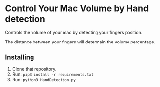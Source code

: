 # Control Your Mac Volume by Hand detection

Controls the volume of your mac by detecting your fingers position.

The distance between your fingers will determain the volume percentage.

## Installing

1. Clone that repository.
2. Run: `pip3 install -r requirements.txt`
3. Run: `python3 HandDetection.py`
